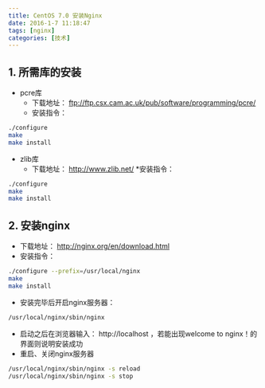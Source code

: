 ```yaml
---
title: CentOS 7.0 安装Nginx
date: 2016-1-7 11:18:47
tags: [nginx]
categories: [技术]
---
```

## 1. 所需库的安装
* pcre库
	* 下载地址： ftp://ftp.csx.cam.ac.uk/pub/software/programming/pcre/
	* 安装指令：
```bash
./configure
make
make install
```
<!--more-->
* zlib库
	* 下载地址： http://www.zlib.net/
	*安装指令：
```bash
./configure
make
make install
```
## 2. 安装nginx
* 下载地址： http://nginx.org/en/download.html
* 安装指令：
```bash
./configure --prefix=/usr/local/nginx
make
make install
```

* 安装完毕后开启nginx服务器：
```bash
/usr/local/nginx/sbin/nginx
```
* 启动之后在浏览器输入： http://localhost ，若能出现welcome to nginx！的界面则说明安装成功
* 重启、关闭nginx服务器
```bash
/usr/local/nginx/sbin/nginx -s reload
/usr/local/nginx/sbin/nginx -s stop
```
